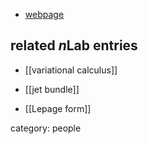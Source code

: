 
* [webpage](https://is.muni.cz/osoba/436691)

## related $n$Lab entries

* [[variational calculus]]

* [[jet bundle]]

* [[Lepage form]]

category: people